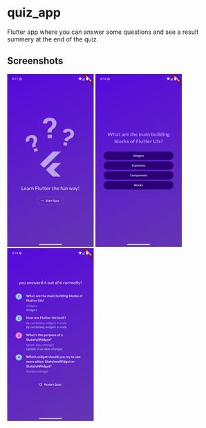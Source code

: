 # quiz_app

Flutter app where you can answer some questions and see a result summery at the end of the quiz.

## Screenshots

<img src="screenshots/Screenshot_1745947082.png" alt="Alt Text" width="200" height="400">  <img src="screenshots/Screenshot_1745947088.png" alt="Alt Text" width="200" height="400">  <img src="screenshots/Screenshot_1745947098.png" alt="Alt Text" width="200" height="400">